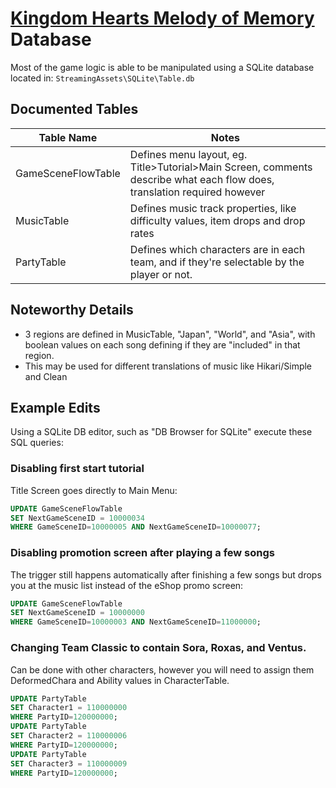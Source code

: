 # [Kingdom Hearts Melody of Memory](index.md) Database

Most of the game logic is able to be manipulated using a SQLite database located in: `StreamingAssets\SQLite\Table.db`

## Documented Tables

| Table Name | Notes |
|---|---|
| GameSceneFlowTable | Defines menu layout, eg. Title>Tutorial>Main Screen, comments describe what each flow does, translation required however |
| MusicTable | Defines music track properties, like difficulty values, item drops and drop rates |
| PartyTable | Defines which characters are in each team, and if they're selectable by the player or not. |

## Noteworthy Details

* 3 regions are defined in MusicTable, "Japan", "World", and "Asia", with boolean values on each song defining if they are "included" in that region.
* This may be used for different translations of music like Hikari/Simple and Clean

## Example Edits

Using a SQLite DB editor, such as "DB Browser for SQLite" execute these SQL queries:

### Disabling first start tutorial

Title Screen goes directly to Main Menu:

```sql
UPDATE GameSceneFlowTable
SET NextGameSceneID = 10000034
WHERE GameSceneID=10000005 AND NextGameSceneID=10000077;
```

### Disabling promotion screen after playing a few songs

The trigger still happens automatically after finishing a few songs but drops you at the music list instead of the eShop promo screen:

```sql
UPDATE GameSceneFlowTable
SET NextGameSceneID = 10000000
WHERE GameSceneID=10000003 AND NextGameSceneID=11000000;
```

### Changing Team Classic to contain Sora, Roxas, and Ventus.

Can be done with other characters, however you will need to assign them DeformedChara and Ability values in CharacterTable.

```sql
UPDATE PartyTable
SET Character1 = 110000000 
WHERE PartyID=120000000;
UPDATE PartyTable
SET Character2 = 110000006 
WHERE PartyID=120000000;
UPDATE PartyTable
SET Character3 = 110000009 
WHERE PartyID=120000000;
```
